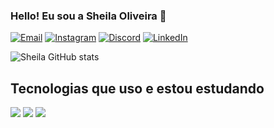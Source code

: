 ### Hello! Eu sou a Sheila Oliveira 👋


[![Email](https://img.shields.io/badge/Gmail-D14836?style=for-the-badge&logo=gmail&logoColor=white)](https://Gmail.com/sheilaoliveira2217@gmail.com)
[![Instagram](https://img.shields.io/badge/Instagram-E4405F?style=for-the-badge&logo=instagram&logoColor=white)](https://instagram.com/sheilla_olliveira)
[![Discord](https://img.shields.io/badge/Discord-7289DA?style=for-the-badge&logo=discord&logoColor=white)](https://discord.com/sheila#3977)
[![LinkedIn](https://img.shields.io/badge/LinkedIn-0077B5?style=for-the-badge&logo=linkedin&logoColor=white)](https://discord.com//in/sheila-oliveira)


![Sheila GitHub stats](https://github-readme-stats.vercel.app/api?username=sheila-oliveira&show_icons=true&theme=onedark)

## Tecnologias que uso e estou estudando

<div style="display: inline_block" br/> 
  <img aling="center"  src=https://img.shields.io/badge/HTML5-E34F26?style=for-the-badge&logo=html5&logoColor=white>
   <img aling="center"  src=https://img.shields.io/badge/CSS3-1572B6?style=for-the-badge&logo=css3&logoColor=white>
    <img aling="center"  src=https://img.shields.io/badge/JavaScript-F7DF1E?style=for-the-badge&logo=javascript&logoColor=black>

</div>
